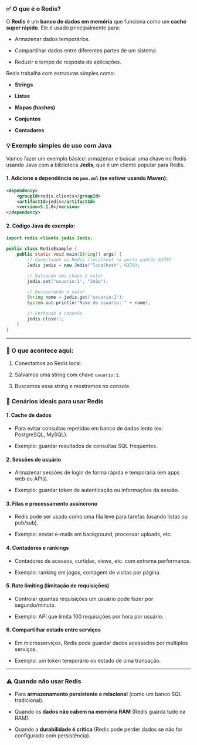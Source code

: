 ### ✅ O que é o **Redis**?

O **Redis** é um **banco de dados em memória** que funciona como um **cache super rápido**. Ele é usado principalmente para:

- Armazenar dados temporários.
    
- Compartilhar dados entre diferentes partes de um sistema.
    
- Reduzir o tempo de resposta de aplicações.
    

Redis trabalha com estruturas simples como:

- **Strings**
    
- **Listas**
    
- **Mapas (hashes)**
    
- **Conjuntos**
    
- **Contadores**

### 💡 Exemplo simples de uso com Java

Vamos fazer um exemplo básico: armazenar e buscar uma chave no Redis usando Java com a biblioteca **Jedis**, que é um cliente popular para Redis.

#### 1. Adicione a dependência no `pom.xml` (se estiver usando Maven):
```xml
<dependency>
    <groupId>redis.clients</groupId>
    <artifactId>jedis</artifactId>
    <version>5.1.0</version>
</dependency>
```

#### 2. Código Java de exemplo:
```java
import redis.clients.jedis.Jedis;

public class RedisExample {
    public static void main(String[] args) {
        // Conectando ao Redis (localhost na porta padrão 6379)
        Jedis jedis = new Jedis("localhost", 6379);

        // Salvando uma chave e valor
        jedis.set("usuario:1", "João");

        // Recuperando o valor
        String nome = jedis.get("usuario:1");
        System.out.println("Nome do usuário: " + nome);

        // Fechando a conexão
        jedis.close();
    }
}
```

---

### 🔁 O que acontece aqui:

1. Conectamos ao Redis local.
    
2. Salvamos uma string com chave `usuario:1`.
    
3. Buscamos essa string e mostramos no console.

### 🚀 **Cenários ideais para usar Redis**

#### 1. **Cache de dados**

- Para evitar consultas repetidas em banco de dados lento (ex: PostgreSQL, MySQL).
    
- Exemplo: guardar resultados de consultas SQL frequentes.
    

#### 2. **Sessões de usuário**

- Armazenar sessões de login de forma rápida e temporária (em apps web ou APIs).
    
- Exemplo: guardar token de autenticação ou informações da sessão.
    

#### 3. **Filas e processamento assíncrono**

- Redis pode ser usado como uma fila leve para tarefas (usando listas ou pub/sub).
    
- Exemplo: enviar e-mails em background, processar uploads, etc.
    

#### 4. **Contadores e rankings**

- Contadores de acessos, curtidas, views, etc. com extrema performance.
    
- Exemplo: ranking em jogos, contagem de visitas por página.
    

#### 5. **Rate limiting (limitação de requisições)**

- Controlar quantas requisições um usuário pode fazer por segundo/minuto.
    
- Exemplo: API que limita 100 requisições por hora por usuário.
    

#### 6. **Compartilhar estado entre serviços**

- Em microsserviços, Redis pode guardar dados acessados por múltiplos serviços.
    
- Exemplo: um token temporário ou estado de uma transação.
    

---

### ⚠️ Quando **não** usar Redis

- Para **armazenamento persistente e relacional** (como um banco SQL tradicional).
    
- Quando os **dados não cabem na memória RAM** (Redis guarda tudo na RAM).
    
- Quando a **durabilidade é crítica** (Redis pode perder dados se não for configurado com persistência).